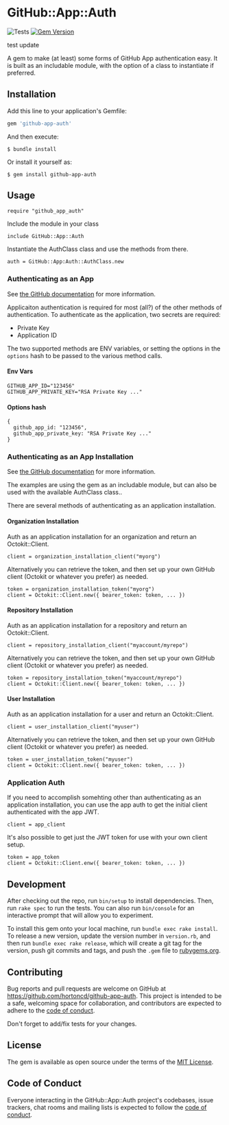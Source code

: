 # GitHub::App::Auth

![Tests](https://github.com/hortoncd/github-app-auth/actions/workflows/tests.yml/badge.svg)
[![Gem Version](https://badge.fury.io/rb/github-app-auth.svg)](https://badge.fury.io/rb/github-app-auth)

test update

A gem to make (at least) some forms of GitHub App authentication easy.  It is built as an includable module, with the option of a class to
instantiate if preferred.

## Installation

Add this line to your application's Gemfile:

```ruby
gem 'github-app-auth'
```

And then execute:

    $ bundle install

Or install it yourself as:

    $ gem install github-app-auth

## Usage

```
require "github_app_auth"
```

Include the module in your class
```
include GitHub::App::Auth
```

Instantiate the AuthClass class and use the methods from there.
```
auth = GitHub::App:Auth::AuthClass.new
```

### Authenticating as an App

See [the GitHub documentation](https://docs.github.com/en/apps/creating-github-apps/authenticating-with-a-github-app/authenticating-as-a-github-app) for more information.

Applicaiton authentication is required for most (all?) of the other methods of authentication.  To authenticate as the application, two
secrets are required:

- Private Key
- Application ID

The two supported methods are ENV variables, or setting the options in the `options` hash to be passed to the various method calls.

#### Env Vars
```
GITHUB_APP_ID="123456"
GITHUB_APP_PRIVATE_KEY="RSA Private Key ..."
```

#### Options hash
```
{
  github_app_id: "123456",
  github_app_private_key: "RSA Private Key ..."
}
```

### Authenticating as an App Installation

See [the GitHub documentation](https://docs.github.com/en/apps/creating-github-apps/authenticating-with-a-github-app/authenticating-as-a-github-app-installation#generating-an-installation-access-token) for more information.

The examples are using the gem as an includable module, but can also be used with the available AuthClass class..

There are several methods of authenticating as an application installation.

#### Organization Installation

Auth as an application installation for an organization and return an Octokit::Client.
```
client = organization_installation_client("myorg")
```

Alternatively you can retrieve the token, and then set up your own GitHub client (Octokit or whatever you prefer) as needed.
```
token = organization_installation_token("myorg")
client = Octokit::Client.new({ bearer_token: token, ... })
```

#### Repository Installation

Auth as an application installation for a repository and return an Octokit::Client.
```
client = repository_installation_client("myaccount/myrepo")
```

Alternatively you can retrieve the token, and then set up your own GitHub client (Octokit or whatever you prefer) as needed.
```
token = repository_installation_token("myaccount/myrepo")
client = Octokit::Client.new({ bearer_token: token, ... })
```

#### User Installation

Auth as an application installation for a user and return an Octokit::Client.
```
client = user_installation_client("myuser")
```

Alternatively you can retrieve the token, and then set up your own GitHub client (Octokit or whatever you prefer) as needed.
```
token = user_installation_token("myuser")
client = Octokit::Client.new({ bearer_token: token, ... })
```

### Application Auth

If you need to accomplish somehting other than authenticating as an application installation, you can use the app auth to get the initial client authenticated with the app JWT.
```
client = app_client
```

It's also possible to get just the JWT token for use with your own client setup.
```
token = app_token
client = Octokit::Client.enw({ bearer_token: token, ... })
```

## Development

After checking out the repo, run `bin/setup` to install dependencies. Then, run `rake spec` to run the tests. You can also run `bin/console` for an interactive prompt that will allow you to experiment.

To install this gem onto your local machine, run `bundle exec rake install`. To release a new version, update the version number in `version.rb`, and then run `bundle exec rake release`, which will create a git tag for the version, push git commits and tags, and push the `.gem` file to [rubygems.org](https://rubygems.org).

## Contributing

Bug reports and pull requests are welcome on GitHub at https://github.com/hortoncd/github-app-auth. This project is intended to be a safe, welcoming space for collaboration, and contributors are expected to adhere to the [code of conduct](https://github.com/hortoncd/github-app-auth/blob/master/CODE_OF_CONDUCT.md).

Don't forget to add/fix tests for your changes.

## License

The gem is available as open source under the terms of the [MIT License](https://opensource.org/licenses/MIT).

## Code of Conduct

Everyone interacting in the GitHub::App::Auth project's codebases, issue trackers, chat rooms and mailing lists is expected to follow the [code of conduct](https://github.com/hortoncd/github-app-auth/blob/master/CODE_OF_CONDUCT.md).
